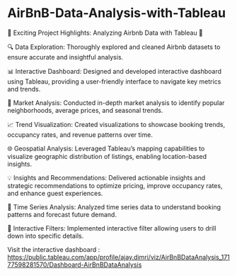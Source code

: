 # AirBnB-Data-Analysis-with-Tableau

🚀 Exciting Project Highlights: Analyzing Airbnb Data with Tableau 🚀

🔍 Data Exploration: Thoroughly explored and cleaned Airbnb datasets to ensure accurate and insightful analysis.

📊 Interactive Dashboard: Designed and developed interactive dashboard using Tableau, providing a user-friendly interface to navigate key metrics and trends.

🏡 Market Analysis: Conducted in-depth market analysis to identify popular neighborhoods, average prices, and seasonal trends.

📈 Trend Visualization: Created visualizations to showcase booking trends, occupancy rates, and revenue patterns over time.

🌐 Geospatial Analysis: Leveraged Tableau’s mapping capabilities to visualize geographic distribution of listings, enabling location-based insights.

💡 Insights and Recommendations: Delivered actionable insights and strategic recommendations to optimize pricing, improve occupancy rates, and enhance guest experiences.

📅 Time Series Analysis: Analyzed time series data to understand booking patterns and forecast future demand.

🔗 Interactive Filters: Implemented interactive filter allowing users to drill down into specific details.

Visit the interactive dashboard : https://public.tableau.com/app/profile/ajay.dimri/viz/AirBnBDataAnalysis_17177598281570/Dashboard-AirBnBDataAnalysis

